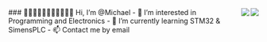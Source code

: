 
<img align="right" src="https://github-readme-stats.vercel.app/api?username=michaelchemic&show_icons=true&theme=dark&count_private=true" />

<img align="right" src="https://github-readme-stats.vercel.app/api/top-langs/?username=michaelchemic&theme=dark&layout=compact" />
### 👋👋🏻👋🏼👋🏽👋🏾👋🏿 Hi, I’m @Michael
- 👀 I’m interested in Programming and Electronics
- 🌱 I’m currently learning STM32 & SimensPLC
- 📫 Contact me by email

<!---
michaelelect/michaelelect is a ✨ special ✨ repository because its `README.md` (this file) appears on your GitHub profile.
You can click the Preview link to take a look at your changes.
--->

<!--![Github Stats](https://github-readme-stats.vercel.app/api?username=michaelchemic&show_icons=true&theme=dark&count_private=true)
-->

<!--![Most Used Languages](https://github-readme-stats.vercel.app/api/top-langs/?username=michaelchemic&theme=dark&layout=compact)
-->

                        
<!--[![Top Langs](https://github-readme-stats.vercel.app/api/top-langs/?username=michaelchemic)](https://github.com/anuraghazra/github-readme-stats)
-->
